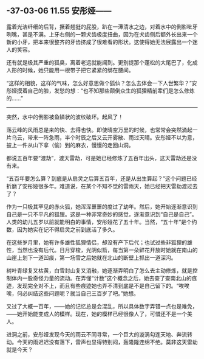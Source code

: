 ## -37-03-06 11.55 安彤娅——

露着光洁纤细的后背，撅着翘挺的屁股，趴在一潭清水之边，对着水中的倒影呲牙咧嘴，甚是不满。上牙右侧的一颗犬齿极度扭曲，因为在犬齿侧后额外长出来一个新的小牙，把本来很整齐的牙齿挤成了很难看的形状。这使得她无法展露出一个迷人的笑容。

还有就是极其严重的狐臭，离着老远就能闻到。更别提那个蓬松的大尾巴了，化成人形的时候，她只能用一根带子把它紧紧的绑在腰间。

“这样的相貌，这样的气味，怎么好意思做个狐仙？怎么去体会一下人世繁华？”安彤娅摸着自己的脸，发愁的想：“也不知那些颠倒众生的狐狸精前辈们是怎么修炼的……”

***

突然，水中的倒影被鱼鳞状的波纹破坏。起风了！

荡云峰的风雨总是来的快、去得也快。即使晴空万里的时候，也常常会突然涌起一片乌云，带来一阵急雨，半个时辰之后又云开雾散、雨过天晴。安彤娅不以为意，披上一件从山下拿（偷）到的麻衣，慢慢的走回山洞。

都说五百年要“渡劫”，渡天雷劫，可是她已经修炼了五百年出头，这天雷劫还是没有来。

“五百年要怎么算？到底是从启灵之后算五百年，还是从出生算起？”这个问题已经折磨了安彤娅很多年。难道说，在某个不知不觉的雷雨天，她已经把天雷劫渡过去了？

作为一只极其罕见的赤火狐，她浑浑噩噩的度过了幼年。然后，她开始逐渐意识到自己是一只不平凡的狐狸。这是一种非常奇妙的感觉，逐渐意识到“自己是自己”。人类的幼儿五岁以前就能明白的事情，安彤娅花了五十年。当然，“五十年”是个约数，因为她实在记不得启灵之前到底活了多久。

在这些岁月里，她有许多雄性狐狸情侣，却没有产下后代；也试过些非狐狸的雄性，当然也没有后代。日月穿梭，光阴似箭，每当第一朵鲜花开放时她就在南山的山崖上划下一道凹痕，第一场雪之后她就在北山的断壁上抓出一道深沟。

树叶青绿复又枯黄，白雪封山复又消融，她逐渐弄明白了怎么去主动修炼，就是控制体内一股奇怪力量的流动。在弄懂“计数”这个概念之后，她去查了查南北山的痕迹，发现完全对不上，而且有些痕迹她也弄不清到底是不是自己留下的。“唉唉唉，何必纠结这些问题呢？就当自己三百岁了吧。”她想。

又过了大概一百年，——她的记忆总是会混乱，所以具体数字弄错一点也是难免，——她开始能变成人的模样。现在，她的模样已经很像人了，可惜还不是一个美人。

进洞之前，安彤娅发现今天的雨云不同寻常，一个巨大的漩涡勾连天地、奔流转动。今天的雨迟迟没有落下，雷声也显得特别闷，轰隆隆连绵不绝。莫非这天雷劫就是今天？

